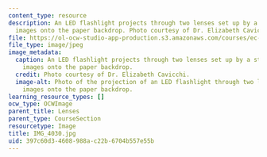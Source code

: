 ```yaml
---
content_type: resource
description: An LED flashlight projects through two lenses set up by a student making
  images onto the paper backdrop. Photo courtesy of Dr. Elizabeth Cavicchi.
file: https://ol-ocw-studio-app-production.s3.amazonaws.com/courses/ec-050-recreate-experiments-from-history-inform-the-future-from-the-past-galileo-january-iap-2010/397c60d34608988ac22b6704b557e55b_IMG_4030.jpg
file_type: image/jpeg
image_metadata:
  caption: An LED flashlight projects through two lenses set up by a student making
    images onto the paper backdrop.
  credit: Photo courtesy of Dr. Elizabeth Cavicchi.
  image-alt: Photo of the projection of an LED flashlight through two lenses making
    images onto the paper backdrop.
learning_resource_types: []
ocw_type: OCWImage
parent_title: Lenses
parent_type: CourseSection
resourcetype: Image
title: IMG_4030.jpg
uid: 397c60d3-4608-988a-c22b-6704b557e55b
---
```

